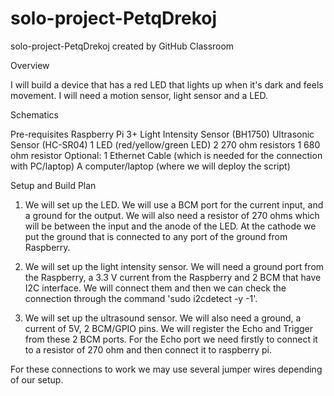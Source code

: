 # solo-project-PetqDrekoj
solo-project-PetqDrekoj created by GitHub Classroom


Overview

 I will build a device that has a red LED that lights up when it's dark and feels movement. I will need a motion sensor, light sensor and a LED.

Schematics


Pre-requisites
Raspberry Pi 3+ 
Light Intensity Sensor (BH1750)
Ultrasonic Sensor (HC-SR04)
1 LED (red/yellow/green LED)
2 270 ohm resistors
1 680 ohm resistor
Optional:
1 Ethernet Cable (which is needed for the connection with PC/laptop)
A computer/laptop (where we will deploy the script)


Setup and Build Plan

1) We will set up the LED. We will use a BCM port for the current input, and a ground for the output. We will also need a resistor of 270 ohms which will be between the input and the anode of the LED. At the cathode we put the ground that is connected to any port of the ground from Raspberry.

2) We will set up the light intensity sensor. We will need a ground port from the Raspberry, a 3.3 V current from the Raspberry and 2 BCM that have I2C interface. We will connect them and then we can check the connection through the command 'sudo i2cdetect -y -1'. 

3) We will set up the ultrasound sensor. We will also need a ground, a current of 5V, 2 BCM/GPIO pins. We will register the Echo and Trigger from these 2 BCM ports. For the Echo port we need firstly to connect it to a resistor of 270 ohm and then connect it to raspberry pi. 

For these connections to work we may use several jumper wires depending of our setup.
